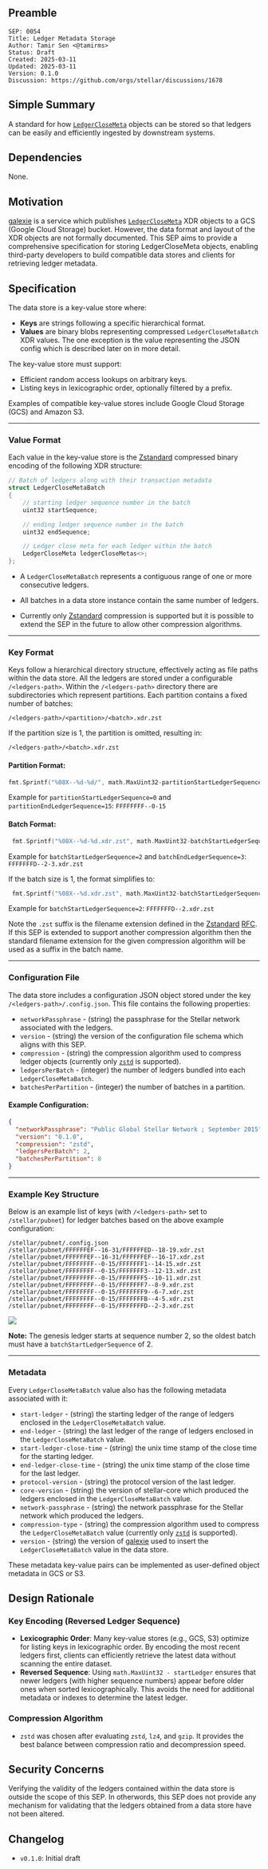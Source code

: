 ## Preamble

```
SEP: 0054
Title: Ledger Metadata Storage
Author: Tamir Sen <@tamirms>
Status: Draft
Created: 2025-03-11
Updated: 2025-03-11
Version: 0.1.0
Discussion: https://github.com/orgs/stellar/discussions/1678
```

## Simple Summary

A standard for how
[`LedgerCloseMeta`](https://github.com/stellar/stellar-xdr/blob/v22.0/Stellar-ledger.x#L539-L545)
objects can be stored so that ledgers can be easily and efficiently ingested by
downstream systems.

## Dependencies

None.

## Motivation

[galexie](https://github.com/stellar/go/tree/master/services/galexie) is a
service which publishes
[`LedgerCloseMeta`](https://github.com/stellar/stellar-xdr/blob/v22.0/Stellar-ledger.x#L539-L545)
XDR objects to a GCS (Google Cloud Storage) bucket. However, the data format
and layout of the XDR objects are not formally documented. This SEP aims to
provide a comprehensive specification for storing LedgerCloseMeta objects,
enabling third-party developers to build compatible data stores and clients for
retrieving ledger metadata.

## Specification

The data store is a key-value store where:

- **Keys** are strings following a specific hierarchical format.
- **Values** are binary blobs representing compressed `LedgerCloseMetaBatch`
  XDR values. The one exception is the value representing the JSON config which
  is described later on in more detail.

The key-value store must support:

- Efficient random access lookups on arbitrary keys.
- Listing keys in lexicographic order, optionally filtered by a prefix.

Examples of compatible key-value stores include Google Cloud Storage (GCS) and
Amazon S3.

---

### Value Format

Each value in the key-value store is the
[Zstandard]([https://facebook.github.io/zstd/) compressed binary encoding of
the following XDR structure:

```c++
// Batch of ledgers along with their transaction metadata
struct LedgerCloseMetaBatch
{
    // starting ledger sequence number in the batch
    uint32 startSequence;

    // ending ledger sequence number in the batch
    uint32 endSequence;

    // Ledger close meta for each ledger within the batch
    LedgerCloseMeta ledgerCloseMetas<>;
};
```

- A `LedgerCloseMetaBatch` represents a contiguous range of one or more
  consecutive ledgers.

- All batches in a data store instance contain the same number of ledgers.

- Currently only [Zstandard]([https://facebook.github.io/zstd/) compression is
  supported but it is possible to extend the SEP in the future to allow other
  compression algorithms.

---

### Key Format

Keys follow a hierarchical directory structure, effectively acting as file
paths within the data store. All the ledgers are stored under a configurable
`/<ledgers-path>`. Within the `/<ledgers-path>` directory there are
subdirectories which represent partitions. Each partition contains a fixed
number of batches:

```
/<ledgers-path>/<partition>/<batch>.xdr.zst
```

If the partition size is 1, the partition is omitted, resulting in:

```
/<ledgers-path>/<batch>.xdr.zst
```

#### Partition Format:

```go
fmt.Sprintf("%08X--%d-%d/", math.MaxUint32-partitionStartLedgerSequence, partitionStartLedgerSequence, partitionEndLedgerSequence)
```

Example for `partitionStartLedgerSequence=0` and
`partitionEndLedgerSequence=15`: `FFFFFFFF--0-15`

#### Batch Format:

```go
 fmt.Sprintf("%08X--%d-%d.xdr.zst", math.MaxUint32-batchStartLedgerSequence, batchStartLedgerSequence, batchEndLedgerSequence)
```

Example for `batchStartLedgerSequence=2` and `batchEndLedgerSequence=3`:
`FFFFFFFD--2-3.xdr.zst`

If the batch size is 1, the format simplifies to:

```go
 fmt.Sprintf("%08X--%d.xdr.zst", math.MaxUint32-batchStartLedgerSequence, batchStartLedgerSequence)
```

Example for `batchStartLedgerSequence=2`: `FFFFFFFD--2.xdr.zst`

Note the `.zst` suffix is the filename extension defined in the
[Zstandard]([https://facebook.github.io/zstd/)
[RFC](https://datatracker.ietf.org/doc/html/rfc8478). If this SEP is extended
to support another compression algorithm then the standard filename extension
for the given compression algorithm will be used as a suffix in the batch name.

---

### Configuration File

The data store includes a configuration JSON object stored under the key
`/<ledgers-path>/.config.json`. This file contains the following properties:

- `networkPassphrase` - (string) the passphrase for the Stellar network
  associated with the ledgers.
- `version` - (string) the version of the configuration file schema which
  aligns with this SEP.
- `compression` - (string) the compression algorithm used to compress ledger
  objects (currently only [`zstd`]([https://facebook.github.io/zstd/) is
  supported).
- `ledgersPerBatch` - (integer) the number of ledgers bundled into each
  `LedgerCloseMetaBatch`.
- `batchesPerPartition` - (integer) the number of batches in a partition.

#### Example Configuration:

```json
{
  "networkPassphrase": "Public Global Stellar Network ; September 2015",
  "version": "0.1.0",
  "compression": "zstd",
  "ledgersPerBatch": 2,
  "batchesPerPartition": 8
}
```

---

### Example Key Structure

Below is an example list of keys (with `/<ledgers-path>` set to
`/stellar/pubnet`) for ledger batches based on the above example configuration:

```
/stellar/pubnet/.config.json
/stellar/pubnet/FFFFFFEF--16-31/FFFFFFED--18-19.xdr.zst
/stellar/pubnet/FFFFFFEF--16-31/FFFFFFEF--16-17.xdr.zst
/stellar/pubnet/FFFFFFFF--0-15/FFFFFFF1--14-15.xdr.zst
/stellar/pubnet/FFFFFFFF--0-15/FFFFFFF3--12-13.xdr.zst
/stellar/pubnet/FFFFFFFF--0-15/FFFFFFF5--10-11.xdr.zst
/stellar/pubnet/FFFFFFFF--0-15/FFFFFFF7--8-9.xdr.zst
/stellar/pubnet/FFFFFFFF--0-15/FFFFFFF9--6-7.xdr.zst
/stellar/pubnet/FFFFFFFF--0-15/FFFFFFFB--4-5.xdr.zst
/stellar/pubnet/FFFFFFFF--0-15/FFFFFFFD--2-3.xdr.zst
```

[![](https://mermaid.ink/img/pako:eNpt0clugzAQBuBXQXPOhDokIeFQqYRy6L6dGjhYsQOR2GSM1DbKu3dq4raJ8MHC_B8zNt7DphYSAsgUb3LnLUoqh8bV2i2kyKRq3dRBvHTCdWzGdYzI5ugxNz1KE6-OcUzxBbKZTfs5NObGloioxALZcvwh1Pir1el_dXvaiPlnqp9Xxt7ZrozslNqe2V7dW-WRmiDzBtWDVTNSdAQ2qB6t8hEXaE5wkj_ZfIk4R3-wxrM1IeIUh_f8Yg39qwn-7RhGUEpV8p2gK9v_fJGAzmUpEwjoUcgt7wqdQFIdiPJO16-f1QYCrTo5AlV3WQ7BlhctrbpGcC2jHaerL3_fNrx6r2u7PnwDAJ6W4g?type=png)](https://mermaid-js.github.io/mermaid-live-editor/edit#pako:eNpt0clugzAQBuBXQXPOhDokIeFQqYRy6L6dGjhYsQOR2GSM1DbKu3dq4raJ8MHC_B8zNt7DphYSAsgUb3LnLUoqh8bV2i2kyKRq3dRBvHTCdWzGdYzI5ugxNz1KE6-OcUzxBbKZTfs5NObGloioxALZcvwh1Pir1el_dXvaiPlnqp9Xxt7ZrozslNqe2V7dW-WRmiDzBtWDVTNSdAQ2qB6t8hEXaE5wkj_ZfIk4R3-wxrM1IeIUh_f8Yg39qwn-7RhGUEpV8p2gK9v_fJGAzmUpEwjoUcgt7wqdQFIdiPJO16-f1QYCrTo5AlV3WQ7BlhctrbpGcC2jHaerL3_fNrx6r2u7PnwDAJ6W4g)

**Note:** The genesis ledger starts at sequence number 2, so the oldest batch
must have a `batchStartLedgerSequence` of 2.

---

### Metadata

Every `LedgerCloseMetaBatch` value also has the following metadata associated
with it:

- `start-ledger` - (string) the starting ledger of the range of ledgers
  enclosed in the `LedgerCloseMetaBatch` value.
- `end-ledger` - (string) the last ledger of the range of ledgers enclosed in
  the `LedgerCloseMetaBatch` value.
- `start-ledger-close-time` - (string) the unix time stamp of the close time
  for the starting ledger.
- `end-ledger-close-time` - (string) the unix time stamp of the close time for
  the last ledger.
- `protocol-version` - (string) the protocol version of the last ledger.
- `core-version` - (string) the version of stellar-core which produced the
  ledgers enclosed in the `LedgerCloseMetaBatch` value.
- `network-passphrase` - (string) the network passphrase for the Stellar
  network which produced the ledgers.
- `compression-type` - (string) the compression algorithm used to compress the
  `LedgerCloseMetaBatch` value (currently only
  [`zstd`]([https://facebook.github.io/zstd/) is supported).
- `version` - (string) the version of
  [galexie](https://github.com/stellar/go/tree/master/services/galexie) used to
  insert the `LedgerCloseMetaBatch` value in the data store.

These metadata key-value pairs can be implemented as user-defined object
metadata in GCS or S3.

## Design Rationale

### Key Encoding (Reversed Ledger Sequence)

- **Lexicographic Order**: Many key-value stores (e.g., GCS, S3) optimize for
  listing keys in lexicographic order. By encoding the most recent ledgers
  first, clients can efficiently retrieve the latest data without scanning the
  entire dataset.
- **Reversed Sequence**: Using `math.MaxUint32 - startLedger` ensures that
  newer ledgers (with higher sequence numbers) appear before older ones when
  sorted lexicographically. This avoids the need for additional metadata or
  indexes to determine the latest ledger.

### Compression Algorithm

- `zstd` was chosen after evaluating `zstd`, `lz4`, and `gzip`. It provides the
  best balance between compression ratio and decompression speed.

## Security Concerns

Verifying the validity of the ledgers contained within the data store is
outside the scope of this SEP. In otherwords, this SEP does not provide any
mechanism for validating that the ledgers obtained from a data store have not
been altered.

## Changelog

- `v0.1.0`: Initial draft
